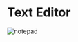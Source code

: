 # Text Editor
![notepad](https://user-images.githubusercontent.com/120267773/209303886-16331ca9-9386-43b2-b75a-6c752a3c0298.png)
